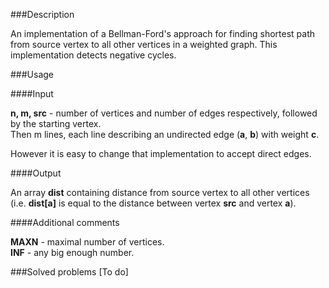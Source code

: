 ###Description

An implementation of a Bellman-Ford's approach for finding shortest path from source vertex to all other vertices in a weighted graph. This implementation detects negative cycles. 

###Usage

####Input

<b>n, m, src</b> - number of vertices and number of edges respectively, followed by the starting vertex.<br>
Then m lines, each line describing an undirected edge (<b>a</b>, <b>b</b>) with weight <b>c</b>. <br> 

However it is easy to change that implementation to accept direct edges.

####Output

An array <b>dist</b> containing distance from source vertex to all other vertices (i.e. <b>dist[a]</b> is equal to the distance between vertex <b>src</b> and vertex <b>a</b>).

####Additional comments

<b>MAXN</b> - maximal number of vertices. <br>
<b>INF</b>  - any big enough number. <br>

###Solved problems
[To do]
